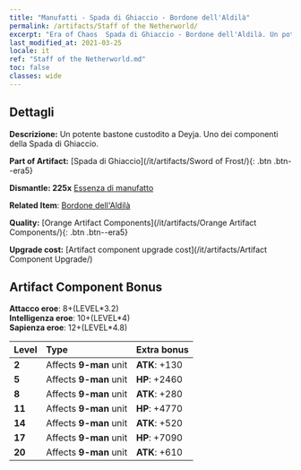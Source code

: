 ```yaml
---
title: "Manufatti - Spada di Ghiaccio - Bordone dell'Aldilà"
permalink: /artifacts/Staff of the Netherworld/
excerpt: "Era of Chaos  Spada di Ghiaccio - Bordone dell'Aldilà. Un potente bastone custodito a Deyja. Uno dei componenti della Spada di Ghiaccio."
last_modified_at: 2021-03-25
locale: it
ref: "Staff of the Netherworld.md"
toc: false
classes: wide
---
```




## Dettagli

 **Descrizione:** Un potente bastone custodito a Deyja. Uno dei componenti della Spada di Ghiaccio.

 **Part of Artifact:** [Spada di Ghiaccio](/it/artifacts/Sword of Frost/){: .btn .btn--era5}

 **Dismantle: 225x** [Essenza di manufatto](/it/Items/con_905/)

 **Related Item**: [Bordone dell'Aldilà](/it/Items/art_165/)

 **Quality:** [Orange Artifact Components](/it/artifacts/Orange Artifact Components/){: .btn .btn--era5}

 **Upgrade cost:** [Artifact component upgrade cost](/it/artifacts/Artifact Component Upgrade/)

## Artifact Component Bonus

  **Attacco eroe**: 8+(LEVEL\*3.2)<br/>**Intelligenza eroe**: 10+(LEVEL\*4)<br/>**Sapienza eroe**: 12+(LEVEL\*4.8)

  |  Level  | Type |    Extra bonus  | 
  |:--------|:-----|:----------------| 
  | **2** | Affects **9-man** unit | **ATK**: +130 | 
  | **5** | Affects **9-man** unit | **HP**: +2460 | 
  | **8** | Affects **9-man** unit | **ATK**: +280 | 
  | **11** | Affects **9-man** unit | **HP**: +4770 | 
  | **14** | Affects **9-man** unit | **ATK**: +520 | 
  | **17** | Affects **9-man** unit | **HP**: +7090 | 
  | **20** | Affects **9-man** unit | **ATK**: +610 | 
